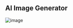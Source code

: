 ## AI Image Generator
![image](https://github.com/DmitryVelichko/ai-image-generator/assets/42185328/06c08145-3176-4174-90e6-942b6a4d85f3)
